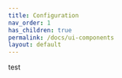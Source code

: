 ```yaml
---
title: Configuration
nav_order: 1
has_children: true
permalink: /docs/ui-components
layout: default
---
```

test